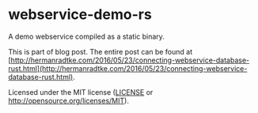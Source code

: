 # webservice-demo-rs

A demo webservice compiled as a static binary.

This is part of blog post. The entire post can be found at [http://hermanradtke.com/2016/05/23/connecting-webservice-database-rust.html](http://hermanradtke.com/2016/05/23/connecting-webservice-database-rust.html).

Licensed under the MIT license ([LICENSE](LICENSE) or http://opensource.org/licenses/MIT).
